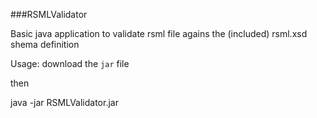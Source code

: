 ###RSMLValidator

Basic java application to validate rsml file agains the (included) rsml.xsd shema definition


Usage:
  download the `jar` file
  
  then
  
  java -jar RSMLValidator.jar <list of rsml files>
  

